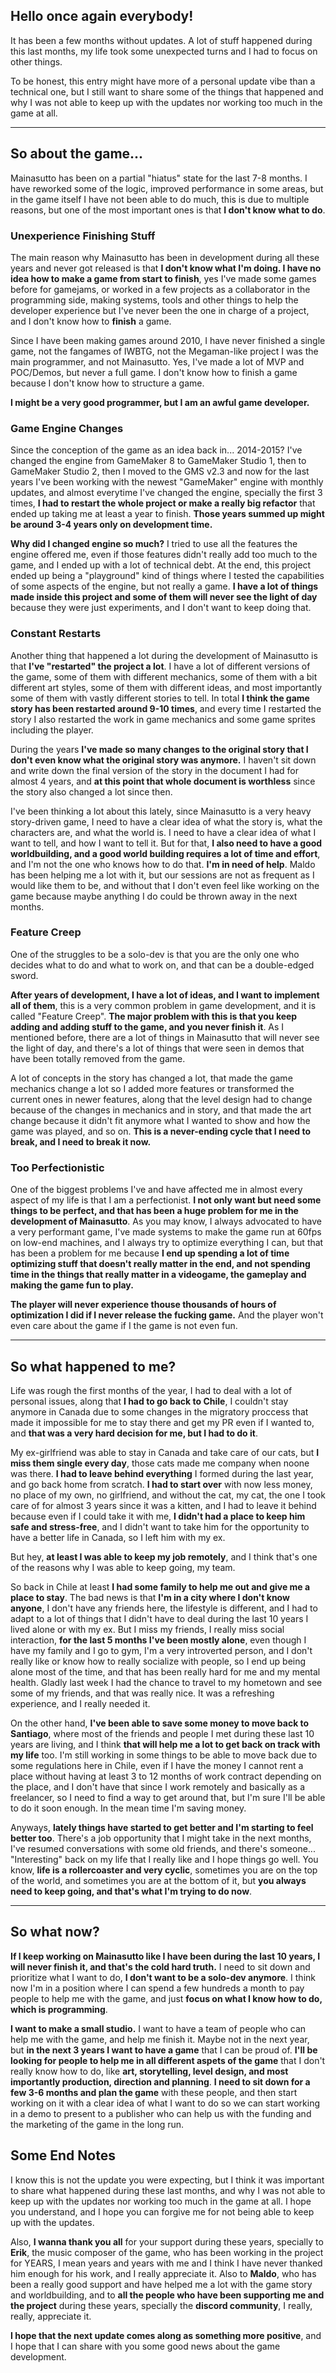 ## Hello once again everybody!

It has been a few months without updates. A lot of stuff happened during this last months, my life took some unexpected turns and I had to focus on other things.

To be honest, this entry might have more of a personal update vibe than a technical one, but I still want to share some of the things that happened and why I was not able to keep up with the updates nor working too much in the game at all.

---

## So about the game...

Mainasutto has been on a partial "hiatus" state for the last 7-8 months. I have reworked some of the logic, improved performance in some areas, but in the game itself I have not been able to do much, this is due to multiple reasons, but one of the most important ones is that **I don't know what to do**.

### Unexperience Finishing Stuff

The main reason why Mainasutto has been in development during all these years and never got released is that **I don't know what I'm doing. I have no idea how to make a game from start to finish**, yes I've made some games before for gamejams, or worked in a few projects as a collaborator in the programming side, making systems, tools and other things to help the developer experience but I've never been the one in charge of a project, and I don't know how to **finish** a game.

Since I have been making games around 2010, I have never finished a single game, not the fangames of IWBTG, not the Megaman-like project I was the main programmer, and not Mainasutto. Yes, I've made a lot of MVP and POC/Demos, but never a full game. I don't know how to finish a game because I don't know how to structure a game.

**I might be a very good programmer, but I am an awful game developer.**

### Game Engine Changes

Since the conception of the game as an idea back in... 2014-2015? I've changed the engine from GameMaker 8 to GameMaker Studio 1, then to GameMaker Studio 2, then I moved to the GMS v2.3 and now for the last years I've been working with the newest "GameMaker" engine with monthly updates, and almost everytime I've changed the engine, specially the first 3 times, **I had to restart the whole project or make a really big refactor** that ended up taking me at least a year to finish. **Those years summed up might be around 3-4 years only on development time.**

**Why did I changed engine so much?** I tried to use all the features the engine offered me, even if those features didn't really add too much to the game, and I ended up with a lot of technical debt. At the end, this project ended up being a "playground" kind of things where I tested the capabilities of some aspects of the engine, but not really a game. **I have a lot of things made inside this project and some of them will never see the light of day** because they were just experiments, and I don't want to keep doing that.

### Constant Restarts

Another thing that happened a lot during the development of Mainasutto is that **I've "restarted" the project a lot**. I have a lot of different versions of the game, some of them with different mechanics, some of them with a bit different art styles, some of them with different ideas, and most importantly some of them with vastly different stories to tell. In total **I think the game story has been restarted around 9-10 times**, and every time I restarted the story I also restarted the work in game mechanics and some game sprites including the player.

During the years **I've made so many changes to the original story that I don't even know what the original story was anymore.** I haven't sit down and write down the final version of the story in the document I had for almost 4 years, and **at this point that whole document is worthless** since the story also changed a lot since then.

I've been thinking a lot about this lately, since Mainasutto is a very heavy story-driven game, I need to have a clear idea of what the story is, what the characters are, and what the world is. I need to have a clear idea of what I want to tell, and how I want to tell it. But for that, **I also need to have a good worldbuilding, and a good world building requires a lot of time and effort**, and I'm not the one who knows how to do that. **I'm in need of help**. Maldo has been helping me a lot with it, but our sessions are not as frequent as I would like them to be, and without that I don't even feel like working on the game because maybe anything I do could be thrown away in the next months.

### Feature Creep

One of the struggles to be a solo-dev is that you are the only one who decides what to do and what to work on, and that can be a double-edged sword.

**After years of development, I have a lot of ideas, and I want to implement all of them**, this is a very common problem in game development, and it is called "Feature Creep". **The major problem with this is that you keep adding and adding stuff to the game, and you never finish it**. As I mentioned before, there are a lot of things in Mainasutto that will never see the light of day, and there's a lot of things that were seen in demos that have been totally removed from the game.

A lot of concepts in the story has changed a lot, that made the game mechanics change a lot so I added more features or transformed the current ones in newer features, along that the level design had to change because of the changes in mechanics and in story, and that made the art change because it didn't fit anymore what I wanted to show and how the game was played, and so on. **This is a never-ending cycle that I need to break, and I need to break it now.**


### Too Perfectionistic

One of the biggest problems I've and have affected me in almost every aspect of my life is that I am a perfectionist. **I not only want but need some things to be perfect, and that has been a huge problem for me in the development of Mainasutto**. As you may know, I always advocated to have a very performant game, I've made systems to make the game run at 60fps on low-end machines, and I always try to optimize everything I can, but that has been a problem for me because **I end up spending a lot of time optimizing stuff that doesn't really matter in the end, and not spending time in the things that really matter in a videogame, the gameplay and making the game fun to play.**

**The player will never experience thouse thousands of hours of optimization I did if I never release the fucking game.** And the player won't even care about the game if I the game is not even fun.

---

## So what happened to me?

Life was rough the first months of the year, I had to deal with a lot of personal issues, along that **I had to go back to Chile**, I couldn't stay anymore in Canada due to some changes in the migratory proccess that made it impossible for me to stay there and get my PR even if I wanted to, and **that was a very hard decision for me, but I had to do it**.

My ex-girlfriend was able to stay in Canada and take care of our cats, but **I miss them single every day**, those cats made me company when noone was there. **I had to leave behind everything** I formed during the last year, and go back home from scratch. **I had to start over** with now less money, no place of my own, no girlfriend, and without the cat, my cat, the one I took care of for almost 3 years since it was a kitten, and I had to leave it behind because even if I could take it with me, **I didn't had a place to keep him safe and stress-free**, and I didn't want to take him for the opportunity to have a better life in Canada, so I left him with my ex.

But hey, **at least I was able to keep my job remotely**, and I think that's one of the reasons why I was able to keep going, my team.

So back in Chile at least **I had some family to help me out and give me a place to stay**. The bad news is that **I'm in a city where I don't know anyone**, I don't have any friends here, the lifestyle is different, and I had to adapt to a lot of things that I didn't have to deal during the last 10 years I lived alone or with my ex. But I miss my friends, I really miss social interaction, **for the last 5 months I've been mostly alone**, even though I have my family and I go to gym, I'm a very introverted person, and I don't really like or know how to really socialize with people, so I end up being alone most of the time, and that has been really hard for me and my mental health. Gladly last week I had the chance to travel to my hometown and see some of my friends, and that was really nice. It was a refreshing experience, and I really needed it.

On the other hand, **I've been able to save some money to move back to Santiago**, where most of the friends and people I met during these last 10 years are living, and I think **that will help me a lot to get back on track with my life** too. I'm still working in some things to be able to move back due to some regulations here in Chile, even if I have the money I cannot rent a place without having at least 3 to 12 months of work contract depending on the place, and I don't have that since I work remotely and basically as a freelancer, so I need to find a way to get around that, but I'm sure I'll be able to do it soon enough. In the mean time I'm saving money.

Anyways, **lately things have started to get better and I'm starting to feel better too**. There's a job opportunity that I might take in the next months, I've resumed conversations with some old friends, and there's someone... "Interesting" back on my life that I really like and I hope things go well. You know, **life is a rollercoaster and very cyclic**, sometimes you are on the top of the world, and sometimes you are at the bottom of it, but **you always need to keep going, and that's what I'm trying to do now**. 

---

## So what now?

**If I keep working on Mainasutto like I have been during the last 10 years, I will never finish it, and that's the cold hard truth.** I need to sit down and prioritize what I want to do, **I don't want to be a solo-dev anymore**. I think now I'm in a position where I can spend a few hundreds a month to pay people to help me with the game, and just **focus on what I know how to do, which is programming**.

**I want to make a small studio.** I want to have a team of people who can help me with the game, and help me finish it. Maybe not in the next year, but **in the next 3 years I want to have a game** that I can be proud of. **I'll be looking for people to help me in all different aspets of the game** that I don't really know how to do, like **art, storytelling, level design, and most importantly production, direction and planning**. **I need to sit down for a few 3-6 months and plan the game** with these people, and then start working on it with a clear idea of what I want to do so we can start working in a demo to present to a publisher who can help us with the funding and the marketing of the game in the long run.

## Some End Notes

I know this is not the update you were expecting, but I think it was important to share what happened during these last months, and why I was not able to keep up with the updates nor working too much in the game at all. I hope you understand, and I hope you can forgive me for not being able to keep up with the updates. 

Also, **I wanna thank you all** for your support during these years, specially to **Erik**, the music composer of the game, who has been working in the project for YEARS, I mean years and years with me and I think I have never thanked him enough for his work, and I really appreciate it. Also to **Maldo**, who has been a really good support and have helped me a lot with the game story and worldbuilding, and to **all the people who have been supporting me and the project** during these years, specially the **discord community**, I really, really, appreciate it.

**I hope that the next update comes along as something more positive**, and I hope that I can share with you some good news about the game development.
